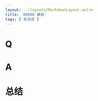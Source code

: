 ```yaml
---
layout: ../layouts/MarkdownLayout.astro
title: '00000 模板'
tags: ['未完成']
---
```


# Q



# A



# 总结



<script>
  function func() {

  }
  
</script>